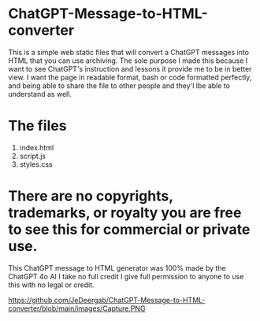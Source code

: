 # ChatGPT-Message-to-HTML-converter
This is a simple web static files that will convert a ChatGPT messages into HTML that you can use archiving. The sole purpose I made this because I want to see ChatGPT's instruction and lessons it provide me to be in better view. I want the page in readable format, bash or code formatted perfectly, and being able to share the file to other people and they'l lbe able to understand as well.

# The files

1. index.html
2. script.js
3. styles.css

# There are no copyrights, trademarks, or royalty you are free to see this for commercial or private use.
This ChatGPT message to HTML generator was 100% made by the ChatGPT 4o AI I take no full credit I give full permission to anyone to use this with no legal or credit.

https://github.com/JeDeergab/ChatGPT-Message-to-HTML-converter/blob/main/images/Capture.PNG
